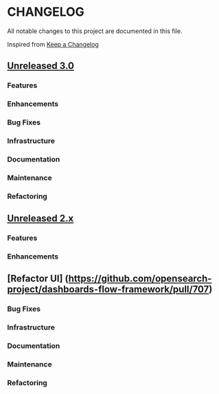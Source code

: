 # CHANGELOG

All notable changes to this project are documented in this file.

Inspired from [Keep a Changelog](https://keepachangelog.com/en/1.1.0/)

## [Unreleased 3.0](https://github.com/opensearch-project/anomaly-detection/compare/2.x...HEAD)

### Features

### Enhancements

### Bug Fixes

### Infrastructure

### Documentation

### Maintenance

### Refactoring

## [Unreleased 2.x](https://github.com/opensearch-project/anomaly-detection/compare/2.19...2.x)

### Features

### Enhancements

## [Refactor UI] (https://github.com/opensearch-project/dashboards-flow-framework/pull/707)

### Bug Fixes

### Infrastructure

### Documentation

### Maintenance

### Refactoring
